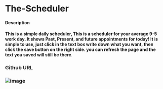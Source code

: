 # The-Scheduler

<H4>Description<H4>
This is a simple daily scheduler, This is a scheduler for your average 9-5 work day. It shows Past, Present, and future appointments for today! It is simple to use, just click in the text box write down what you want, then click the save button on the right side. you can refresh the page and the text you saved will still be there.

<H3> Github URL<H3>



![image](https://user-images.githubusercontent.com/111665712/193726798-82e44b42-2548-4514-a9c1-02a01fed5092.png)
